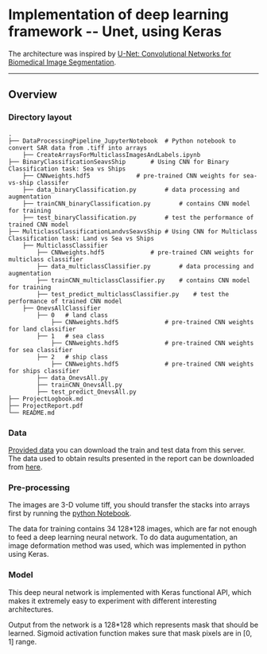 # Implementation of deep learning framework -- Unet, using Keras

The architecture was inspired by [U-Net: Convolutional Networks for Biomedical Image Segmentation](https://arxiv.org/abs/1505.04597).

---

## Overview

### Directory layout

    .
    ├── DataProcessingPipeline_JupyterNotebook	# Python notebook to convert SAR data from .tiff into arrays
        ├── CreateArraysForMulticlassImagesAndLabels.ipynb
    ├── BinaryClassificationSeavsShip		# Using CNN for Binary Classification task: Sea vs Ships
        ├── CNNweights.hdf5				# pre-trained CNN weights for sea-vs-ship classifer
        ├── data_binaryClassification.py		# data processing and augmentation
        ├── trainCNN_binaryClassification.py		# contains CNN model for training
        ├── test_binaryClassification.py		# test the performance of trained CNN model
    ├── MulticlassClassificationLandvsSeavsShip	# Using CNN for Multiclass Classification task: Land vs Sea vs Ships
        ├── MulticlassClassifier
            ├── CNNweights.hdf5				# pre-trained CNN weights for multiclass classifier
            ├── data_multiclassClassifier.py		# data processing and augmentation
            ├── trainCNN_multiclassClassifier.py	# contains CNN model for training
            ├── test_predict_multiclassClassifier.py	# test the performance of trained CNN model
        ├── OnevsAllClassifier
            ├── 0	# land class
                ├── CNNweights.hdf5 			# pre-trained CNN weights for land classifier
            ├── 1	# sea class
                ├── CNNweights.hdf5 			# pre-trained CNN weights for sea classifier
            ├── 2	# ship class
                ├── CNNweights.hdf5 			# pre-trained CNN weights for ships classifier
            ├── data_OnevsAll.py
            ├── trainCNN_OnevsAll.py
            ├── test_predict_OnevsAll.py
    ├── ProjectLogbook.md
    ├── ProjectReport.pdf
    └── README.md

### Data

[Provided data](https://scihub.copernicus.eu/) you can download the train and test data from this server.
The data used to obtain results presented in the report can be downloaded from [here](https://drive.google.com/drive/folders/1Hnb5jOfElWn-_n-lbNPs_TK8w3VOUu9L?usp=sharing).

### Pre-processing

The images are 3-D volume tiff, you should transfer the stacks into arrays first by running the [python Notebook](CreateArraysForMulticlassImagesAndLabels.ipynb).

The data for training contains 34 128*128 images, which are far not enough to feed a deep learning neural network.
To do data augumentation, an image deformation method was used, which was implemented in python using Keras.

### Model

This deep neural network is implemented with Keras functional API, which makes it extremely easy to experiment with different interesting architectures.

Output from the network is a 128*128 which represents mask that should be learned. Sigmoid activation function
makes sure that mask pixels are in \[0, 1\] range.


